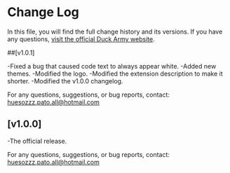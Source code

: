 # Change Log

In this file, you will find the full change history and its versions. If you have any questions, [visit the official Duck Army website](https://duckarmy.uno/).

##[v1.0.1]

-Fixed a bug that caused code text to always appear white.
-Added new themes.
-Modified the logo.
-Modified the extension description to make it shorter.
-Modified the v1.0.0 changelog.

For any questions, suggestions, or bug reports, contact: huesozzz.pato.all@hotmail.com

## [v1.0.0]

-The official release.

For any questions, suggestions, or bug reports, contact: huesozzz.pato.all@hotmail.com